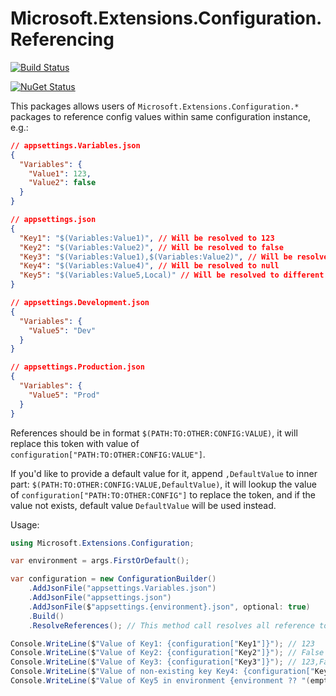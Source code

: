 # Microsoft.Extensions.Configuration.Referencing

[![Build Status](https://dev.azure.com/vicey/GithubProjectsCICD/_apis/build/status/yhvicey.Microsoft.Extensions.Configuration.Referencing?branchName=main)](https://dev.azure.com/vicey/GithubProjectsCICD/_build/latest?definitionId=11&branchName=main)

[![NuGet Status](https://buildstats.info/nuget/yiwwan.Microsoft.Extensions.Configuration.Referencing)](https://www.nuget.org/packages/yiwwan.Microsoft.Extensions.Configuration.Referencing/)

This packages allows users of `Microsoft.Extensions.Configuration.*` packages to reference config values within same configuration instance, e.g.:

```json
// appsettings.Variables.json
{
  "Variables": {
    "Value1": 123,
    "Value2": false
  }
}

// appsettings.json
{
  "Key1": "$(Variables:Value1)", // Will be resolved to 123
  "Key2": "$(Variables:Value2)", // Will be resolved to false
  "Key3": "$(Variables:Value1),$(Variables:Value2)", // Will be resolved to 123,False
  "Key4": "$(Variables:Value4)", // Will be resolved to null
  "Key5": "$(Variables:Value5,Local)" // Will be resolved to different values in different environments, with default value "Local"
}

// appsettings.Development.json
{
  "Variables": {
    "Value5": "Dev"
  }
}

// appsettings.Production.json
{
  "Variables": {
    "Value5": "Prod"
  }
}
```

References should be in format `$(PATH:TO:OTHER:CONFIG:VALUE)`, it will replace this token with value of `configuration["PATH:TO:OTHER:CONFIG:VALUE"]`.

If you'd like to provide a default value for it, append `,DefaultValue` to inner part: `$(PATH:TO:OTHER:CONFIG:VALUE,DefaultValue)`, it will lookup the value of `configuration["PATH:TO:OTHER:CONFIG"]` to replace the token, and if the value not exists, default value `DefaultValue` will be used instead.

Usage:

```csharp
using Microsoft.Extensions.Configuration;

var environment = args.FirstOrDefault();

var configuration = new ConfigurationBuilder()
    .AddJsonFile("appsettings.Variables.json")
    .AddJsonFile("appsettings.json")
    .AddJsonFile($"appsettings.{environment}.json", optional: true)
    .Build()
    .ResolveReferences(); // This method call resolves all reference tokens in '$(PATH:TO:OTHER:CONFIG:VALUE)' format

Console.WriteLine($"Value of Key1: {configuration["Key1"]}"); // 123
Console.WriteLine($"Value of Key2: {configuration["Key2"]}"); // False
Console.WriteLine($"Value of Key3: {configuration["Key3"]}"); // 123,False
Console.WriteLine($"Value of non-existing key Key4: {configuration["Key4"]}"); // (empty)
Console.WriteLine($"Value of Key5 in environment {environment ?? "(empty)"}: {configuration["Key5"]}"); // "Prod" for Production, "Dev" for Development, "Local" for default case
```
